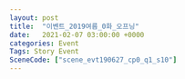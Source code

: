 ```yaml
---
layout: post
title:  "이벤트_2019여름_0화_오프닝"
date:   2021-02-07 03:00:00 +0000
categories: Event
Tags: Story Event
SceneCode: ["scene_evt190627_cp0_q1_s10"]
---
```

